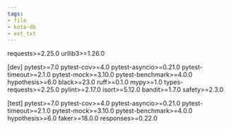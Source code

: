 ```yaml
---
tags:
- file
- kota-db
- ext_txt
---
```

requests>=2.25.0
urllib3>=1.26.0

[dev]
pytest>=7.0
pytest-cov>=4.0
pytest-asyncio>=0.21.0
pytest-timeout>=2.1.0
pytest-mock>=3.10.0
pytest-benchmark>=4.0.0
hypothesis>=6.0
black>=23.0
ruff>=0.1.0
mypy>=1.0
types-requests>=2.25.0
pylint>=2.17.0
isort>=5.12.0
bandit>=1.7.0
safety>=2.3.0

[test]
pytest>=7.0
pytest-cov>=4.0
pytest-asyncio>=0.21.0
pytest-timeout>=2.1.0
pytest-mock>=3.10.0
pytest-benchmark>=4.0.0
hypothesis>=6.0
faker>=18.0.0
responses>=0.22.0
